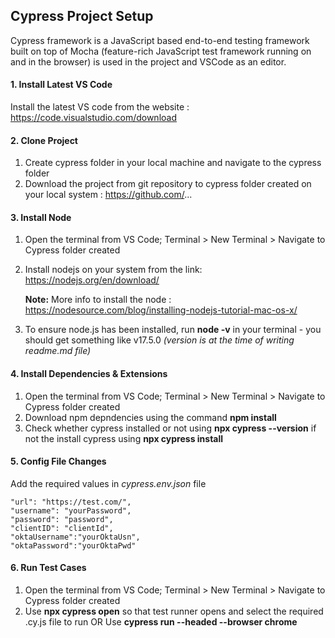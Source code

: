## Cypress Project Setup

Cypress framework is a JavaScript based end-to-end testing framework built on top of Mocha (feature-rich JavaScript test framework running on and in the browser) is used in the project and VSCode as an editor.

#### **1. Install Latest VS Code**
Install the latest VS code from the website : https://code.visualstudio.com/download

#### **2. Clone Project**
1. Create cypress folder in your local machine and navigate to the cypress folder
2. Download the project from git repository to cypress folder created on your local system : https://github.com/...

#### **3. Install Node**
1. Open the terminal from VS Code; Terminal > New Terminal > Navigate to Cypress folder created
2. Install nodejs on your system from the link: https://nodejs.org/en/download/

    **Note:** More info to install the node : https://nodesource.com/blog/installing-nodejs-tutorial-mac-os-x/
3. To ensure node.js has been installed, run **node -v** in your terminal - you should get something like v17.5.0 *(version is at the time of writing readme.md file)*

#### **4. Install Dependencies & Extensions**
1. Open the terminal from VS Code; Terminal > New Terminal > Navigate to Cypress folder created
2. Download npm depndencies using the command **npm install**
3. Check whether cypress installed or not using **npx cypress --version** if not the install cypress using **npx cypress install**

#### **5. Config File Changes**
Add the required values in *cypress.env.json* file

    "url": "https://test.com/",
    "username": "yourPassword",
    "password": "password",
    "clientID": "clientId",
    "oktaUsername":"yourOktaUsn",
    "oktaPassword":"yourOktaPwd"


#### **6. Run Test Cases**
1. Open the terminal from VS Code; Terminal > New Terminal > Navigate to Cypress folder created
2. Use **npx cypress open** so that test runner opens and select the required .cy.js file to run
            OR
    Use **cypress run --headed --browser chrome** 
